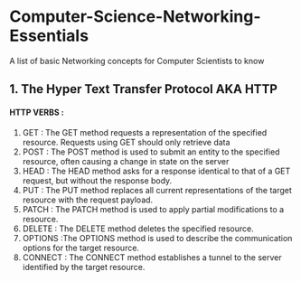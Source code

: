# Computer-Science-Networking-Essentials
A list of basic Networking concepts for Computer Scientists to know

## 1. The Hyper Text Transfer Protocol AKA HTTP
#### HTTP VERBS :
1. </bold>GET : The GET method requests a representation of the specified resource. Requests using GET should only retrieve data
2. POST : The POST method is used to submit an entity to the specified resource, often causing a change in state on the server
3. HEAD : The HEAD method asks for a response identical to that of a GET request, but without the response body.
4. PUT : The PUT method replaces all current representations of the target resource with the request payload.
5. PATCH : The PATCH method is used to apply partial modifications to a resource.
6. DELETE : The DELETE method deletes the specified resource.
7. OPTIONS :The OPTIONS method is used to describe the communication options for the target resource.
8. CONNECT : The CONNECT method establishes a tunnel to the server identified by the target resource.
